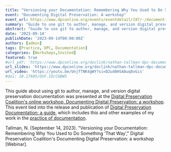 ```yaml
---
title: "Versioning your Documentation: Remembering Why You Used to Do Something ‘That Way’"
event: "Documenting Digital Preservation: A workshop"
event_url: https://www.dpconline.org/events/eventdetail/197/-/documenting-digital-preservation-a-workshop
summary: "Guide to use git to author, manage, and version digital preservation documentation."
abstract: "Guide to use git to author, manage, and version digital preservation documentation."
date: '2023-09-14'
publishDate: '2023-09-14T00:00:00Z'
authors: [admin]
tags: [Practice, DPC, Documentation]
categories: [Workshops,Invited]
featured: true
#url_pdf: 'https://www.dpconline.org/doclink/nathan-tallman-dpc-documentation-git-2023/eyJ0eXAiOiJKV1QiLCJhbGciOiJIUzI1NiJ9.eyJzdWIiOiJuYXRoYW4tdGFsbG1hbi1kcGMtZG9jdW1lbnRhdGlvbi1naXQtMjAyMyIsImlhdCI6MTY5NDY4NDUzNCwiZXhwIjoxNjk0NzcwOTM0fQ.4DkGwfy7d8u4R3r4F14DnF3Dz4ftSXcZ3GM3u8lBA98'
url_slides: 'https://www.dpconline.org/doclink/nathan-tallman-dpc-documentation-git-2023/eyJ0eXAiOiJKV1QiLCJhbGciOiJIUzI1NiJ9.eyJzdWIiOiJuYXRoYW4tdGFsbG1hbi1kcGMtZG9jdW1lbnRhdGlvbi1naXQtMjAyMyIsImlhdCI6MTY5NDY4NDUzNCwiZXhwIjoxNjk0NzcwOTM0fQ.4DkGwfy7d8u4R3r4F14DnF3Dz4ftSXcZ3GM3u8lBA98'
url_video: 'https://youtu.be/UnjTTNK4gWY?si=D2ud8HSAAuq8vGis'
#doi: 10.17605/OSF.IO/CGBW5
---
```

This guide about using git to author, manage, and version digital preservation documentation was presented at the [Digital Preservation Coalition's online workshop, Documenting Digital Preservation: a workshop](https://www.dpconline.org/events/eventdetail/197/-/documenting-digital-preservation-a-workshop). This event tied into the release and publication of [Digital Preservation Documentation: a guide](https://www.dpconline.org/digipres/implement-digipres/digital-preservation-documentation-guide), which includes this and other examples of my work in the [practice of documentation](https://nathantallman.com/tag/documentation/).

Tallman, N. (September 14, 2023). "Versioning your Documentation: Remembering Why You Used to Do Something ‘That Way’," Digital Preservation Coalition's Documenting Digital Preservation: a workshop [Webinar].
